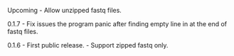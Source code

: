 Upcoming
    - Allow unzipped fastq files.
    
0.1.7
    - Fix issues the program panic after finding empty line in at the end of fastq files.

0.1.6
    - First public release.
    - Support zipped fastq only.